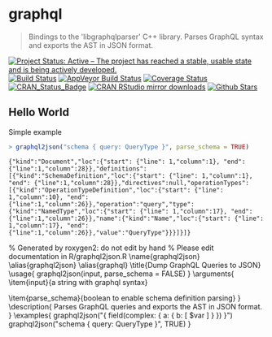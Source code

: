 # graphql

> Bindings to the 'libgraphqlparser' C++ library. Parses GraphQL syntax
  and exports the AST in JSON format.

[![Project Status: Active – The project has reached a stable, usable state and is being actively developed.](http://www.repostatus.org/badges/latest/active.svg)](http://www.repostatus.org/#active)
[![Build Status](https://travis-ci.org/ropensci/graphql.svg?branch=master)](https://travis-ci.org/ropensci/graphql)
[![AppVeyor Build Status](https://ci.appveyor.com/api/projects/status/github/ropensci/graphql?branch=master&svg=true)](https://ci.appveyor.com/project/jeroen/graphql)
[![Coverage Status](https://codecov.io/github/ropensci/graphql/coverage.svg?branch=master)](https://codecov.io/github/ropensci/graphql?branch=master)
[![CRAN_Status_Badge](http://www.r-pkg.org/badges/version/graphql)](https://cran.r-project.org/package=graphql)
[![CRAN RStudio mirror downloads](http://cranlogs.r-pkg.org/badges/graphql)](https://cran.r-project.org/package=graphql)
[![Github Stars](https://img.shields.io/github/stars/ropensci/graphql.svg?style=social&label=Github)](https://github.com/ropensci/graphql)

## Hello World

Simple example

```r
> graphql2json("schema { query: QueryType }", parse_schema = TRUE)
```
```
{"kind":"Document","loc":{"start": {"line": 1,"column":1}, "end": {"line":1,"column":28}},"definitions":[{"kind":"SchemaDefinition","loc":{"start": {"line": 1,"column":1}, "end": {"line":1,"column":28}},"directives":null,"operationTypes":[{"kind":"OperationTypeDefinition","loc":{"start": {"line": 1,"column":10}, "end": {"line":1,"column":26}},"operation":"query","type":{"kind":"NamedType","loc":{"start": {"line": 1,"column":17}, "end": {"line":1,"column":26}},"name":{"kind":"Name","loc":{"start": {"line": 1,"column":17}, "end": {"line":1,"column":26}},"value":"QueryType"}}}]}]} 
```
% Generated by roxygen2: do not edit by hand
% Please edit documentation in R/graphql2json.R
\name{graphql2json}
\alias{graphql2json}
\alias{graphql}
\title{Dump GraphQL Queries to JSON}
\usage{
graphql2json(input, parse_schema = FALSE)
}
\arguments{
\item{input}{a string with graphql syntax}

\item{parse_schema}{boolean to enable schema definition parsing}
}
\description{
Parses GraphQL queries and exports the AST in JSON format.
}
\examples{
graphql2json("{ field(complex: { a: { b: [ $var ] } }) }")
graphql2json("schema { query: QueryType }", TRUE)
}

